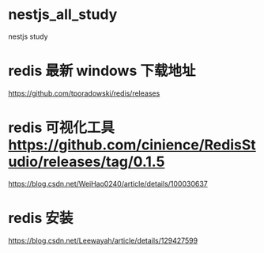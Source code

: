 # nestjs_all_study

nestjs study

# redis 最新 windows 下载地址

https://github.com/tporadowski/redis/releases

# redis 可视化工具 https://github.com/cinience/RedisStudio/releases/tag/0.1.5

https://blog.csdn.net/WeiHao0240/article/details/100030637

# redis 安装

https://blog.csdn.net/Leewayah/article/details/129427599
